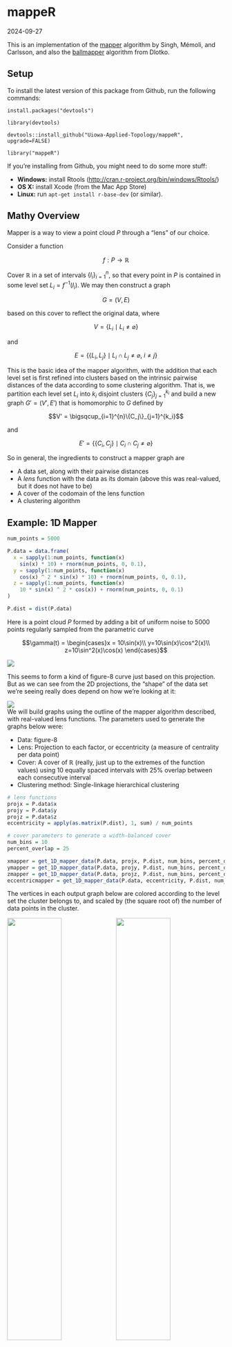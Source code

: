 mappeR
================
2024-09-27

This is an implementation of the
[mapper](https://research.math.osu.edu/tgda/mapperPBG.pdf) algorithm by
Singh, Mémoli, and Carlsson, and also the
[ballmapper](https://arxiv.org/pdf/1901.07410.pdf) algorithm from
Dlotko.

## Setup

To install the latest version of this package from Github, run the
following commands:

`install.packages("devtools")`

`library(devtools)`

`devtools::install_github("Uiowa-Applied-Topology/mappeR", upgrade=FALSE)`

`library("mappeR")`

If you’re installing from Github, you might need to do some more stuff:

- **Windows:** install Rtools
  (<http://cran.r-project.org/bin/windows/Rtools/>)
- **OS X:** install Xcode (from the Mac App Store)
- **Linux:** run `apt-get install r-base-dev` (or similar).

## Mathy Overview

Mapper is a way to view a point cloud $P$ through a “lens” of our
choice.

Consider a function

``` math
f: P \to \mathbb{R}
```

Cover $\mathbb{R}$ in a set of intervals $\{I_i\}_{i=1}^n$, so that
every point in $P$ is contained in some level set $L_i = f^{-1}(I_i)$.
We may then construct a graph

``` math
G = (V,E)
```

based on this cover to reflect the original data, where

``` math
V = \{L_i \mid L_i \neq \varnothing\}
```

and

``` math
E = \{\{L_i, L_j\}\mid L_i\cap L_j \neq \varnothing,\ i\neq j\}
```

This is the basic idea of the mapper algorithm, with the addition that
each level set is first refined into clusters based on the intrinsic
pairwise distances of the data according to some clustering algorithm.
That is, we partition each level set $L_i$ into $k_i$ disjoint clusters
$\{C_j\}_{j=1}^{k_i}$ and build a new graph $G' = (V', E')$ that is
homomorphic to $G$ defined by

``` math
V' = \bigsqcup_{i=1}^{n}\{C_j\}_{j=1}^{k_i}
```

and

``` math
E' = \{\{C_i, C_j\}\mid C_i\cap C_j \neq \varnothing\}
```

So in general, the ingredients to construct a mapper graph are

- A data set, along with their pairwise distances
- A *lens* function with the data as its domain (above this was
  real-valued, but it does not have to be)
- A cover of the codomain of the lens function
- A clustering algorithm

## Example: 1D Mapper

``` r
num_points = 5000

P.data = data.frame(
  x = sapply(1:num_points, function(x)
    sin(x) * 10) + rnorm(num_points, 0, 0.1),
  y = sapply(1:num_points, function(x)
    cos(x) ^ 2 * sin(x) * 10) + rnorm(num_points, 0, 0.1),
  z = sapply(1:num_points, function(x)
    10 * sin(x) ^ 2 * cos(x)) + rnorm(num_points, 0, 0.1)
)

P.dist = dist(P.data)
```

Here is a point cloud $P$ formed by adding a bit of uniform noise to
5000 points regularly sampled from the parametric curve

``` math
\gamma(t) = \begin{cases}x = 10\sin(x)\\ y=10\sin(x)\cos^2(x)\\ z=10\sin^2(x)\cos(x) \end{cases}
```

<img src="README_files/figure-gfm/fig8-1.png" />

This seems to form a kind of figure-8 curve just based on this
projection. But as we can see from the 2D projections, the “shape” of
the data set we’re seeing really does depend on how we’re looking at it:

<img src="README_files/figure-gfm/plotting the curve-1.png" style="display: block; margin: auto;" />
We will build graphs using the outline of the mapper algorithm
described, with real-valued lens functions. The parameters used to
generate the graphs below were:

- Data: figure-8
- Lens: Projection to each factor, or eccentricity (a measure of
  centrality per data point)
- Cover: A cover of $\mathbb{R}$ (really, just up to the extremes of the
  function values) using 10 equally spaced intervals with 25% overlap
  between each consecutive interval
- Clustering method: Single-linkage hierarchical clustering

``` r
# lens functions
projx = P.data$x
projy = P.data$y
projz = P.data$z
eccentricity = apply(as.matrix(P.dist), 1, sum) / num_points

# cover parameters to generate a width-balanced cover
num_bins = 10
percent_overlap = 25

xmapper = get_1D_mapper_data(P.data, projx, P.dist, num_bins, percent_overlap, "single")
ymapper = get_1D_mapper_data(P.data, projy, P.dist, num_bins, percent_overlap, "single")
zmapper = get_1D_mapper_data(P.data, projz, P.dist, num_bins, percent_overlap, "single")
eccentricmapper = get_1D_mapper_data(P.data, eccentricity, P.dist, num_bins, percent_overlap, "single")
```

The vertices in each output graph below are colored according to the
level set the cluster belongs to, and scaled by (the square root of) the
number of data points in the cluster.

<img src="README_files/figure-gfm/mapping the mapper-1.png" width="50%" /><img src="README_files/figure-gfm/mapping the mapper-2.png" width="50%" /><img src="README_files/figure-gfm/mapping the mapper-3.png" width="50%" /><img src="README_files/figure-gfm/mapping the mapper-4.png" width="50%" />

## Example: ballmapper

By toying with the general mapper parameters, we can obtain different
flavors of the algorithm. In the *ballmapper* flavor, we simply use the
inclusion into the ambient space of the data as our lens function, and
let the cover do the work. Specifically, we cover the ambient space with
$\varepsilon$-balls by creating a $\varepsilon$-net, which can be done
with a greedy algorithm.

Parameters:

- Data: figure-8
- Cover: set of $\varepsilon$-balls in $\mathbb{R^3}$
- Lens function: inclusion from $P\hookrightarrow\mathbb{R}^3$
- Clustering method: none (or, “any data set is one big cluster”-type
  clustering)

There’s a secret parameter here, which is $\varepsilon$. Below are
output graphs for varying values of $\varepsilon$; the sizing is as with
the 1D mapper, but no coloring is done as each vertex would have to
receive its own color in this flavor, which is redundant.

``` r
ballmapper1 = get_ballmapper_data(P.data, P.dist, .25)
ballmapper2 = get_ballmapper_data(P.data, P.dist, .5)
ballmapper3 = get_ballmapper_data(P.data, P.dist, 1)
ballmapper4 = get_ballmapper_data(P.data, P.dist, 2)
```

<img src="README_files/figure-gfm/ballmapper time-1.png" width="50%" /><img src="README_files/figure-gfm/ballmapper time-2.png" width="50%" /><img src="README_files/figure-gfm/ballmapper time-3.png" width="50%" /><img src="README_files/figure-gfm/ballmapper time-4.png" width="50%" />
